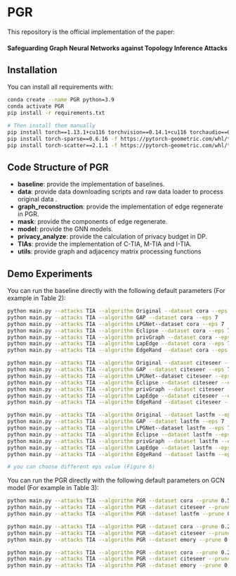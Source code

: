 # PGR


This repository is the official implementation of the paper: 
#### Safeguarding Graph Neural Networks against Topology Inference Attacks


## Installation

You can install all requirements with:
```bash
conda create --name PGR python=3.9
conda activate PGR
pip install -r requirements.txt

# Then install them manually
pip install torch==1.13.1+cu116 torchvision==0.14.1+cu116 torchaudio==0.13.1 --extra-index-url https://download.pytorch.org/whl/cu116
pip install torch-sparse==0.6.16 -f https://pytorch-geometric.com/whl/torch-1.13.1+cu116.html
pip install torch-scatter==2.1.1 -f https://pytorch-geometric.com/whl/torch-1.13.1+cu116.htm
```

## Code Structure of PGR
* **baseline**: provide the implementation of baselines. 
* **data**: provide data downloading scripts and raw data loader to process original data .
* **graph_reconstruction**: provide the implementation of edge regenerate in PGR.
* **mask**: provide the components of edge regenerate.
* **model**: provide the GNN models.
* **privacy_analyze**: provide the calculation of privacy budget in DP.
* **TIAs**: provide the implementation of C-TIA, M-TIA and I-TIA.
* **utils**: provide graph and adjacency matrix processing functions


## Demo Experiments
You can run the baseline directly with the following default parameters (For example in Table 2):
```bash
python main.py --attacks TIA --algorithm Original --dataset cora --eps 7
python main.py --attacks TIA --algorithm GAP --dataset cora --eps 7
python main.py --attacks TIA --algorithm LPGNet--dataset cora --eps 7 
python main.py --attacks TIA --algorithm Eclipse --dataset cora --eps 7 
python main.py --attacks TIA --algorithm privGraph --dataset cora --eps 7 
python main.py --attacks TIA --algorithm LapEdge --dataset cora --eps 7  
python main.py --attacks TIA --algorithm EdgeRand --dataset cora --eps 7  

python main.py --attacks TIA --algorithm Original --dataset citeseer --eps 7
python main.py --attacks TIA --algorithm GAP --dataset citeseer --eps 7
python main.py --attacks TIA --algorithm LPGNet--dataset citeseer --eps 7 
python main.py --attacks TIA --algorithm Eclipse --dataset citeseer --eps 7 
python main.py --attacks TIA --algorithm privGraph --dataset citeseer --eps 7 
python main.py --attacks TIA --algorithm LapEdge --dataset citeseer --eps 7  
python main.py --attacks TIA --algorithm EdgeRand --dataset citeseer --eps 7  

python main.py --attacks TIA --algorithm Original --dataset lastfm --eps 7
python main.py --attacks TIA --algorithm GAP --dataset lastfm --eps 7
python main.py --attacks TIA --algorithm LPGNet--dataset lastfm --eps 7 
python main.py --attacks TIA --algorithm Eclipse --dataset lastfm --eps 7 
python main.py --attacks TIA --algorithm privGraph --dataset lastfm --eps 7 
python main.py --attacks TIA --algorithm LapEdge --dataset lastfm --eps 7  
python main.py --attacks TIA --algorithm EdgeRand --dataset lastfm --eps 7  

# you can choose different eps value (Figure 6)
```

You can run the PGR directly with the following default parameters on GCN model (For example in Table 3):

```bash
python main.py --attacks TIA --algorithm PGR --dataset cora --prune 0.5 --mu 0.0 --epochs_inner 1 
python main.py --attacks TIA --algorithm PGR --dataset citeseer --prune 0.5 --mu 0.0 --epochs_inner 1 
python main.py --attacks TIA --algorithm PGR --dataset lastfm --prune 0.5 --mu 0.0 --epochs_inner 1

python main.py --attacks TIA --algorithm PGR --dataset cora --prune 0.2 --mu 0.0 --epochs_inner 1 --network GAT
python main.py --attacks TIA --algorithm PGR --dataset citeseer --prune 0.2 --mu 0.0 --epochs_inner 1 --network GAT
python main.py --attacks TIA --algorithm PGR --dataset emory --prune 0.05 --mu 0.0 --epochs_inner 1 -- epochs 200 --network GAT

python main.py --attacks TIA --algorithm PGR --dataset cora --prune 0.2 --mu 0.0 --epochs_inner 1 --network GraphSAGE
python main.py --attacks TIA --algorithm PGR --dataset citeseer --prune 0.2 --mu 0.0 --epochs_inner 1 --network GraphSAGE
python main.py --attacks TIA --algorithm PGR --dataset emory --prune 0.05 --mu 0.0 --epochs_inner 1 --network GraphSAGE
```

